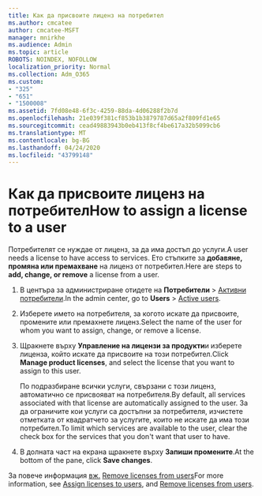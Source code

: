 ```yaml
---
title: Как да присвоите лиценз на потребител
ms.author: cmcatee
author: cmcatee-MSFT
manager: mnirkhe
ms.audience: Admin
ms.topic: article
ROBOTS: NOINDEX, NOFOLLOW
localization_priority: Normal
ms.collection: Adm_O365
ms.custom:
- "325"
- "651"
- "1500008"
ms.assetid: 7fd08e48-6f3c-4259-88da-4d06288f2b7d
ms.openlocfilehash: 21e039f381cf853b1b3879787d65a2f809fd1e65
ms.sourcegitcommit: cead49883943b0eb413f8cf4be617a32b5099cb6
ms.translationtype: MT
ms.contentlocale: bg-BG
ms.lasthandoff: 04/24/2020
ms.locfileid: "43799148"
---
```

# <a name="how-to-assign-a-license-to-a-user"></a><span data-ttu-id="3a61f-102">Как да присвоите лиценз на потребител</span><span class="sxs-lookup"><span data-stu-id="3a61f-102">How to assign a license to a user</span></span>

<span data-ttu-id="3a61f-103">Потребителят се нуждае от лиценз, за да има достъп до услуги.</span><span class="sxs-lookup"><span data-stu-id="3a61f-103">A user needs a license to have access to services.</span></span> <span data-ttu-id="3a61f-104">Ето стъпките за **добавяне, промяна или премахване** на лиценз от потребител.</span><span class="sxs-lookup"><span data-stu-id="3a61f-104">Here are steps to **add, change, or remove** a license from a user.</span></span>
  
1. <span data-ttu-id="3a61f-105">В центъра за администриране отидете на **Потребители** \> [Активни потребители](https://go.microsoft.com/fwlink/p/?linkid=834822).</span><span class="sxs-lookup"><span data-stu-id="3a61f-105">In the admin center, go to **Users** \> [Active users](https://go.microsoft.com/fwlink/p/?linkid=834822).</span></span>

2. <span data-ttu-id="3a61f-106">Изберете името на потребителя, за когото искате да присвоите, промените или премахнете лиценз.</span><span class="sxs-lookup"><span data-stu-id="3a61f-106">Select the name of the user for whom you want to assign, change, or remove a license.</span></span>

3. <span data-ttu-id="3a61f-107">Щракнете върху **Управление на лицензи за продукти**и изберете лиценза, който искате да присвоите на този потребител.</span><span class="sxs-lookup"><span data-stu-id="3a61f-107">Click **Manage product licenses**, and select the license that you want to assign to this user.</span></span>

    <span data-ttu-id="3a61f-108">По подразбиране всички услуги, свързани с този лиценз, автоматично се присвояват на потребителя.</span><span class="sxs-lookup"><span data-stu-id="3a61f-108">By default, all services associated with that license are automatically assigned to the user.</span></span> <span data-ttu-id="3a61f-109">За да ограничите кои услуги са достъпни за потребителя, изчистете отметката от квадратчето за услугите, които не искате да има този потребител.</span><span class="sxs-lookup"><span data-stu-id="3a61f-109">To limit which services are available to the user, clear the check box for the services that you don't want that user to have.</span></span>

4. <span data-ttu-id="3a61f-110">В долната част на екрана щракнете върху **Запиши промените**.</span><span class="sxs-lookup"><span data-stu-id="3a61f-110">At the bottom of the pane, click **Save changes**.</span></span>

<span data-ttu-id="3a61f-111">За повече информация [вж.](https://docs.microsoft.com/office365/admin/subscriptions-and-billing/assign-licenses-to-users) [Remove licenses from users](https://docs.microsoft.com/office365/admin/subscriptions-and-billing/remove-licenses-from-users)</span><span class="sxs-lookup"><span data-stu-id="3a61f-111">For more information, see [Assign licenses to users](https://docs.microsoft.com/office365/admin/subscriptions-and-billing/assign-licenses-to-users), and [Remove licenses from users](https://docs.microsoft.com/office365/admin/subscriptions-and-billing/remove-licenses-from-users).</span></span>